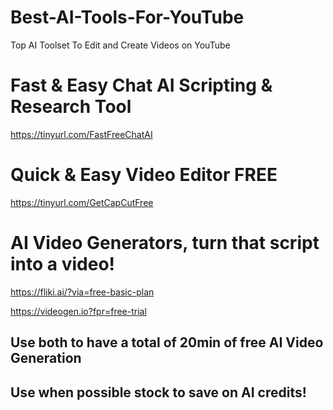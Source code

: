 # Best-AI-Tools-For-YouTube
Top AI Toolset To Edit and Create Videos on YouTube

# Fast & Easy Chat AI Scripting & Research Tool
https://tinyurl.com/FastFreeChatAI

# Quick & Easy Video Editor FREE
https://tinyurl.com/GetCapCutFree

# AI Video Generators, turn that script into a video!
https://fliki.ai/?via=free-basic-plan

https://videogen.io?fpr=free-trial

## Use both to have a total of 20min of free AI Video Generation
## Use when possible stock to save on AI credits!
